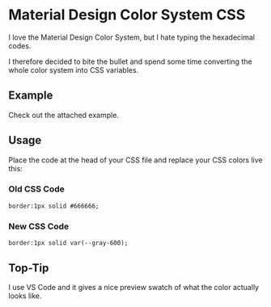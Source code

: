 # Material Design Color System CSS

I love the Material Design Color System, but I hate typing the hexadecimal codes. 

I therefore decided to bite the bullet and spend some time converting the whole color system into CSS variables.

## Example
Check out the attached example.

## Usage

Place the code at the head of your CSS file and replace your CSS colors live this:

### Old CSS Code
`border:1px solid #666666;`

### New CSS Code
`border:1px solid var(--gray-600);`

## Top-Tip
I use VS Code and it gives a nice preview swatch of what the color actually looks like.
